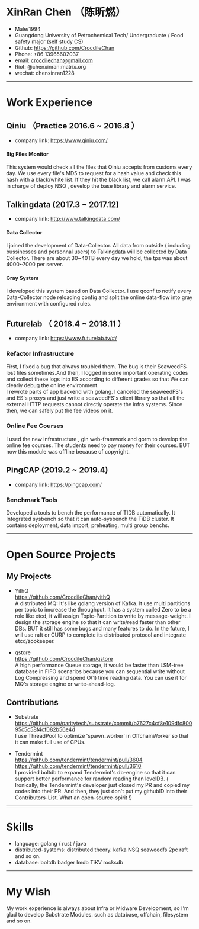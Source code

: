 # XinRan Chen （陈昕燃）

 - Male/1994
 - Guangdong University of Petrochemical Tech/  Undergraduate / Food safety major (self study CS)
 - Github: https://github.com/CrocdileChan
 - Phone: +86 13965602037
 - email: crocdilechan@gmail.com
 - Riot: @chenxinran:matrix.org
 - wechat: chenxinran1228

---

# Work Experience

## Qiniu （Practice 2016.6 ~ 2016.8 ）
- company link: https://www.qiniu.com/  
#### Big Files Monitor  
This system would check all the files that Qiniu accepts from customs every day. We use every file's MD5 to request for a hash value and check this hash
 with a black/white list. If they hit the black list, we call alarm API. I was in charge of deploy NSQ , develop the base library and alarm service.  
 

## Talkingdata (2017.3 ~ 2017.12)
- company link: http://www.talkingdata.com/  
#### Data Collector  
I joined the development of Data-Collector. All data from outside ( including bussinesses and personnal users) to Talkingdata will be collected by Data Collector. There are about 30~40TB every day  we hold,
 the tps was about 4000~7000 per server.  
#### Gray System
I developed this system based on Data Collector. I use qconf to notify every Data-Collector node reloading config and 
split the online data-flow into gray environment with configured rules.

## Futurelab （ 2018.4 ~ 2018.11 ）
- company link: https://www.futurelab.tv/#/
### Refactor Infrastructure
First, I fixed a bug that always troubled them. The bug is their SeaweedFS lost files sometimes.And then,
I logged in some important operating codes and collect these logs into ES according to different grades 
so that We can clearly debug the online environment.  
I rewrote parts of app backend with golang. I canceled the seaweedFS's and ES's proxys and just 
write a seaweedFS's client library so that all the external HTTP requests cannot directly operate 
the infra systems. Since then, we can safely put the fee videos on it.  
### Online Fee Courses 
I used the new infrastructure , gin web-framwork and gorm to develop the online fee courses. The students need to pay money for their courses. BUT now this module was offline because of copyright.

## PingCAP (2019.2 ~ 2019.4)
- company link: https://pingcap.com/
### Benchmark Tools  
 Developed a tools to bench the performance of TIDB automatically. It Integrated sysbench so that it can auto-sysbench the TiDB cluster. It contains
 deployment, data import, preheating, multi group benchs.

---

# Open Source Projects
## My Projects
- YithQ  
    https://github.com/CrocdileChan/yithQ  
    A distributed MQ:  It's like golang version of Kafka. It use multi partitions per topic to imcrease the throughput. It has a system called Zero to be a role like etcd, 
    it will assign  Topic-Partition to write by message-weight. I design the storage engine so that it can write/read faster than other DBs.
    BUT it still has some bugs and many features to do. In the future, I will use raft or CURP to complete its distributed protocol and integrate etcd/zookeeper.
    
     
    
- qstore  
    https://github.com/CrocdileChan/qstore  
    A high performance Queue storage, it would be faster than LSM-tree database in FIFO scenarios because you can sequential write 
    without Log Compressing and spend O(1) time reading data. 
    You can use it for MQ's storage engine or write-ahead-log.

## Contributions
- Substrate  
  https://github.com/paritytech/substrate/commit/b7627c4cf8e109dfc80095c5c58f4cf082b56e4d  
  I use ThreadPool to optimize 'spawn_worker' in OffchainWorker so that it can make full use of CPUs.

- Tendermint  
   https://github.com/tendermint/tendermint/pull/3604  
   https://github.com/tendermint/tendermint/pull/3610  
   I provided boltdb to expand Tendermint's db-engine so that it can support better performance for random reading than levelDB.
( Ironically, the Tendermint's developer just closed my PR and copied my codes into their PR. And then, they just don't put my githubID into their Contributors-List. What an open-source-spirit !)

---

# Skills

- language: golang / rust / java
- distributed-systems: distributed theory. kafka  NSQ seaweedfs 2pc raft and so on.
- database: boltdb badger lmdb TiKV rocksdb

---


# My Wish
My work experience is always about Infra or Midware Development, so I'm glad to develop Substrate Modules. such as database, offchain, filesystem and so on.
